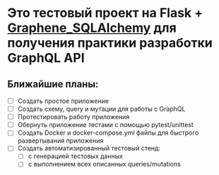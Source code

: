 # Это тестовый проект на Flask + [Graphene_SQLAlchemy](https://github.com/graphql-python/graphene-sqlalchemy) для получения практики разработки GraphQL API

## Ближайшие планы:
 - [ ] Создать простое приложение
 - [ ] Создать схему, query и мутации для работы с GraphQL
 - [ ] Протестировать работу приложения
 - [ ] Обернуть приложение тестами с помощью pytest/unittest
 - [ ] Создать Docker и docker-compose.yml файлы для быстрого развертывания приложения
 - [ ] Создать автоматизированный тестовый стенд:
   - [ ] с генерацией тестовых данных
   - [ ] с выполнением всех описанных queries/mutations
